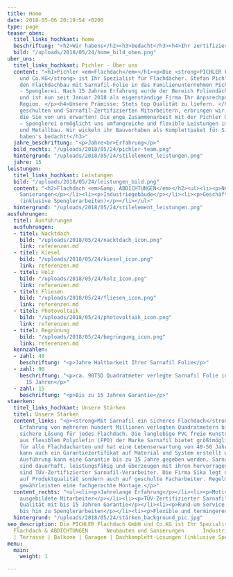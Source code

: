 ```yaml
---
title: Home
date: 2018-05-06 20:19:54 +0200
type: page
teaser_oben:
  titel_links_hochkant: home
  beschriftung: "<h2>Wir habens</h2><h3>bedacht</h3><h4>Ihr zertifizierter Flachdachpartner</h4>"
  bild: "/uploads/2018/05/24/home_bild_oben.png"
uber_uns:
  titel_links_hochkant: Pichler - Über uns
  content: "<h1>Pichler <em>Flachdach</em></h1><p>Die <strong>PICHLER Flachdach GmbH
    und Co.KG</strong> ist Ihr Spezialist für Flachdächer. Stefan Pichler integrierte
    den Flachdachbau mit Sarnafil-Folie in das Familienunternehmen Pichler GmbH Metallbau
    - Spenglerei. Nach 15 Jahren Erfahrung wurde der Bereich Foliendächer ausgegliedert
    und ist nun seit Januar 2018 als eigenständige Firma Ihr Anpsrechpartner in der
    Region. </p><h4>Unsere Prämisse: Stets top Qualität zu liefern. </h4><p>Mit unserem
    geschulten und Sarnafil-Zertifizierten Mitarbeitern, erbringen wir die Leistung,
    die Sie von uns erwarten! Die enge Zusammenarbeit mit der Pichler GmbH Metallbau
    – Spenglerei ermöglicht uns umfangreiche und flexible Leistungen im Bereich Spenglerei
    und Metallbau. Wir wickeln ihr Bauvorhaben als Komplettpaket für Sie ab. </p><h3>Wir
    haben's bedacht!</h3>"
  jahre_beschriftung: "<p>Jahre<br>Erfahrung</p>"
  bild_rechts: "/uploads/2018/05/24/pichler-team.png"
  hintergrund: "/uploads/2018/05/24/stilelement_leistungen.png"
  jahre: 15
leistungen:
  titel_links_hochkant: Leistungen
  bild: "/uploads/2018/05/24/leistungen_bild.png"
  content: "<h2>Flachdach <em>&amp; ABDICHTUNGEN</em></h2><ul><li><p>Neubauten und
    Sanierungen</p></li><li><p>Industriegebäude</p></li><li><p>Geschäftsgebäude</p></li><li><p>Hallendächer</p></li><li><p>Wohngebäude</p></li><li><p>Terrassen</p></li><li><p>Balkone</p></li><li><p>Garagen</p></li><li><p>Dachkomplett-Lösungen
    (inklusive Spenglerarbeiten)</p></li></ul>"
  hintergrund: "/uploads/2018/05/24/stilelement_leistungen.png"
ausfuhrungen:
  titel: Ausführungen
  ausfuhrungen:
  - titel: Nacktdach
    bild: "/uploads/2018/05/24/nacktdach_icon.png"
    link: referenzen.md
  - titel: Kiesel
    bild: "/uploads/2018/05/24/kiesel_icon.png"
    link: referenzen.md
  - titel: Holz
    bild: "/uploads/2018/05/24/holz_icon.png"
    link: referenzen.md
  - titel: Fliesen
    bild: "/uploads/2018/05/24/fliesen_icon.png"
    link: referenzen.md
  - titel: Photovoltaik
    bild: "/uploads/2018/05/24/photovoltaik_icon.png"
    link: referenzen.md
  - titel: Begrünung
    bild: "/uploads/2018/05/24/begrüngung_icon.png"
    link: referenzen.md
  kennzahlen:
  - zahl: 40
    beschriftung: "<p>Jahre Haltbarkeit Ihrer Sarnafil Folie</p>"
  - zahl: 90
    beschriftung: "<p>ca. 90TSD Quadratmeter verlegte Sarnafil Folie in den letzten
      15 Jahren</p>"
  - zahl: 15
    beschriftung: "<p>Bis zu 15 Jahren Garantie</p>"
staerken:
  titel_links_hochkant: Unsere Stärken
  titel: Unsere Stärken
  content_links: "<p><strong>Mit Sarnafil ein sicheres Flachdach</strong>  - Mit der
    Erfahrung von mehreren hundert Millionen verlegten Quadratmetern bietet SIKA eine
    sichere Lösung für jedes Flachdach. Die langlebige PVC freie Kunststoff-Dachabdichtungsbahn
    aus flexiblem Polyolefin (FPO) der Marke Sarnafil bietet größtmögliche Gestaltungsfreiheit
    für alle Flachdacharten und hat eine Lebenserwartung von 40-50 Jahren. Auf Wunsch
    kann auch ein Garantiezertifikat auf Material und System erstellt werden. Je nach
    Ausführung kann eine Garantie bis zu 15 Jahre gegeben werden. Sarnafil Kunststoffdachbahnen
    sind dauerhaft, leistungsfähig und überzeugen mit ihren hervorragenden Material-Eigenschaften.</p><p>Wir
    sind TÜV-Zertifizierter Sarnafil-Verarbeiter. Die Firma Sika legt nicht nur Wert
    auf Produktqualität sondern auch auf geschulte Facharbeiter. Regelmäßige Schulungsmaßnahmen
    gewährleisten eine fachgerechte Montage.</p>"
  content_rechts: "<ul><li><p>Jahrelange Erfahrung</p></li><li><p>Motivierte und excellent
    ausgebildete Mitarbeiter</p></li><li><p>TÜV-Zertifizierter Sarnafil Partner</p></li><li><p>Top
    Qualität mit bis 15 Jahren Garantie</p></li><li><p>Rund-um Service von der Planung
    bis hin zu Spenglerarbeiten</p></li><li><p>Flexible und termingerechte Abwicklung</p></li></ul>"
  hintergrund: "/uploads/2018/05/24/stärken_background_pic.jpg"
seo_description: Die PICHLER Flachdach GmbH und Co.KG ist Ihr Spezialist für Flachdächer.
  Flachdach & ABDICHTUNGEN      Neubauten und Sanierungen      Industriegebäude      Geschäftsgebäude      Hallendächer      Wohngebäude
  | Terrasse | Balkone | Garagen | Dachkomplett-Lösungen (inklusive Spenglerarbeiten)
menu:
  main:
    weight: 1

---
```

